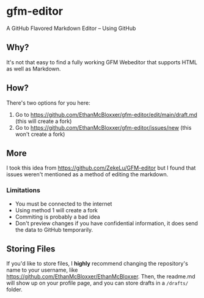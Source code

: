 # gfm-editor
A GitHub Flavored Markdown Editor – Using GitHub

## Why?
It's not that easy to find a fully working GFM Webeditor that supports HTML as well as Markdown.

## How?
There's two options for you here:
1. Go to https://github.com/EthanMcBloxxer/gfm-editor/edit/main/draft.md (this will create a fork)
2. Go to https://github.com/EthanMcBloxxer/gfm-editor/issues/new (this won't create a fork)

## More
I took this idea from https://github.com/ZekeLu/GFM-editor but I found that issues weren't mentioned as a method of editing the markdown.
### Limitations
* You must be connected to the internet
* Using method 1 will create a fork
* Commiting is probably a bad idea
* Don't preview changes if you have confidential information, it does send the data to GitHub temporarily.

## Storing Files
If you'd like to store files, I **highly** recommend changing the repository's name to your username, like https://github.com/EthanMcBloxxer/EthanMcBloxxer. Then, the readme.md will show up on your profile page, and you can store drafts in a `/drafts/` folder.
